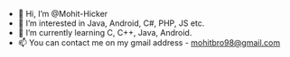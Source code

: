 - 👋 Hi, I’m @Mohit-Hicker
- 👀 I’m interested in Java, Android, C#, PHP, JS etc.
- 🌱 I’m currently learning C, C++, Java, Android.
- 📫 You can contact me on my gmail address - mohitbro98@gmail.com

<!---
Mohit-Hicker/Mohit-Hicker is a ✨ special ✨ repository because its `README.md` (this file) appears on your GitHub profile.
You can click the Preview link to take a look at your changes.
--->
